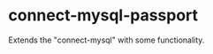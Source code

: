 connect-mysql-passport
======================

Extends the "connect-mysql" with some functionality.
